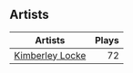 ## Artists
Artists | Plays 
----- | -----: 
[Kimberley Locke](/artists/kimberley-locke-122102) | 72

